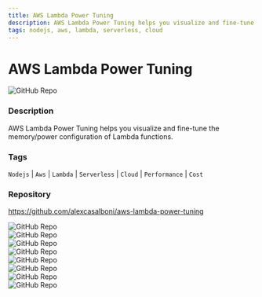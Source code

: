 ```yaml
---
title: AWS Lambda Power Tuning
description: AWS Lambda Power Tuning helps you visualize and fine-tune the memory/power configuration of Lambda functions.
tags: nodejs, aws, lambda, serverless, cloud
---
```

        

# AWS Lambda Power Tuning

![GitHub Repo](https://img.shields.io/static/v1?label=category&message=opensource&color=green)

### Description

AWS Lambda Power Tuning helps you visualize and fine-tune the memory/power configuration of Lambda functions.

### Tags

`Nodejs` | `Aws` | `Lambda` | `Serverless` | `Cloud` | `Performance` | `Cost`

### Repository

https://github.com/alexcasalboni/aws-lambda-power-tuning

![GitHub Repo](https://img.shields.io/github/stars/alexcasalboni/aws-lambda-power-tuning?style=social)<br />![GitHub Repo](https://img.shields.io/github/forks/alexcasalboni/aws-lambda-power-tuning?style=social)<br />![GitHub Repo](https://img.shields.io/github/v/tag/alexcasalboni/aws-lambda-power-tuning?style=social)<br />![GitHub Repo](https://img.shields.io/github/contributors/alexcasalboni/aws-lambda-power-tuning)<br />![GitHub Repo](https://img.shields.io/github/issues-pr/alexcasalboni/aws-lambda-power-tuning)<br />![GitHub Repo](https://img.shields.io/github/issues/alexcasalboni/aws-lambda-power-tuning)<br />![GitHub Repo](https://img.shields.io/github/license/alexcasalboni/aws-lambda-power-tuning)<br />![GitHub Repo](https://img.shields.io/github/last-commit/alexcasalboni/aws-lambda-power-tuning)<br />